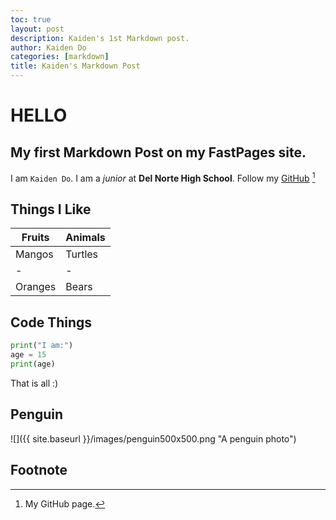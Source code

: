 ```yaml
---
toc: true
layout: post
description: Kaiden's 1st Markdown post.
author: Kaiden Do
categories: [markdown]
title: Kaiden's Markdown Post
---
```

# HELLO
## My first Markdown Post on my FastPages site.
I am `Kaiden Do`. I am a *junior* at **Del Norte High School**.
Follow my [GitHub](https://github.com/kaiden-dough) [^1]
## Things I Like
| Fruits | Animals |
|-|-|
| Mangos | Turtles |
|-|-|
| Oranges | Bears |
## Code Things
```python
print("I am:")
age = 15
print(age)
```
That is all :)
## Penguin
![]({{ site.baseurl }}/images/penguin500x500.png "A penguin photo")
## Footnote
[^1]: My GitHub page.
